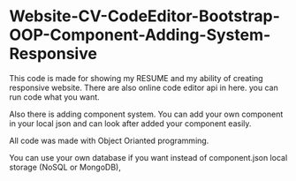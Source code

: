 # Website-CV-CodeEditor-Bootstrap-OOP-Component-Adding-System-Responsive

This code is made  for showing my RESUME and my ability of creating responsive website. There are also online code editor api in here. you can run code what you want.

Also there is adding component system. You can add your own component in your local json and can look  after added your component easily. 

All code was made with Object Orianted programming. 

You can use your own database if you want instead of component.json local storage (NoSQL or MongoDB),

